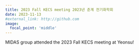 ```yaml
---
title: 2023 Fall KECS meeting 2023년 춘계 전기화학회
date: 2023-11-13
#external_link: http://github.com
image:
  focal_point: 'middle'
---
```

MIDAS group attended the 2023 Fall KECS meeting at Yeonsu!

<!--more-->
